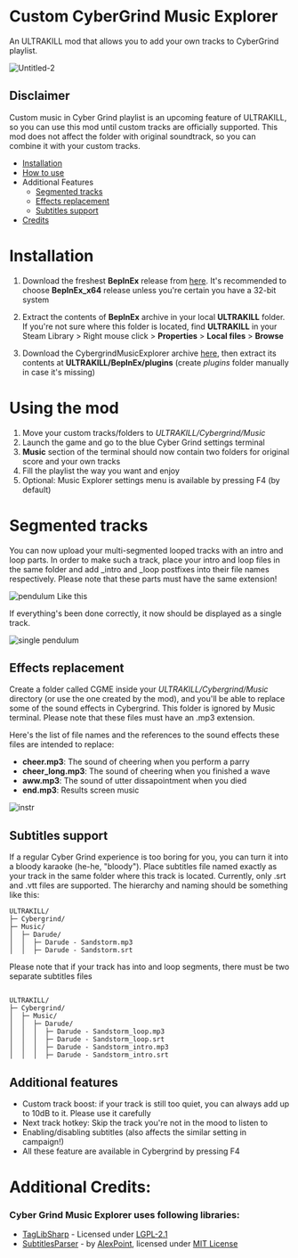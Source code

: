 # Custom CyberGrind Music Explorer

An ULTRAKILL mod that allows you to add your own tracks to CyberGrind playlist.

![Untitled-2](https://github.com/Flazhik/CybergrindMusicExplorer/assets/2077991/50dfa9d9-514c-413c-95c7-2ca515ea5359)

## Disclaimer

Custom music in Cyber Grind playlist is an upcoming feature of ULTRAKILL, so you can use this mod until custom tracks
are officially supported.
This mod does not affect the folder with original soundtrack, so you can combine it with your custom tracks.

- [Installation](#installation)
- [How to use](#using-the-mod)
- Additional Features
  - [Segmented tracks](#segmented-tracks)
  - [Effects replacement](#effects-replacement)
  - [Subtitles support](#subtitles-support)
- [Credits](#additional-credits)

# Installation

1. Download the freshest **BepInEx** release from [here](https://github.com/BepInEx/BepInEx/releases/tag/v5.4.21). It's
   recommended to choose **BepInEx_x64** release unless you're certain you have a 32-bit system

2. Extract the contents of **BepInEx** archive in your local **ULTRAKILL** folder. If you're not sure where this folder
   is located, find **ULTRAKILL** in your Steam Library > Right mouse click > **Properties** > **Local files** > **Browse**
3. Download the CybergrindMusicExplorer
   archive [here](https://github.com/Flazhik/CybergrindMusicExplorer/releases/download/v1.3.1/CybergrindMusicExplorer.v1.3.1.zip), then
   extract its contents at **ULTRAKILL/BepInEx/plugins** (create *plugins* folder manually in case it's missing)

# Using the mod

1. Move your custom tracks/folders to *ULTRAKILL/Cybergrind/Music*
2. Launch the game and go to the blue Cyber Grind settings terminal
3. **Music** section of the terminal should now contain two folders for original score and your own tracks
4. Fill the playlist the way you want and enjoy
5. Optional: Music Explorer settings menu is available by pressing F4 (by default)

# Segmented tracks
You can now upload your multi-segmented looped tracks with an intro and loop parts.
In order to make such a track, place your intro and loop files in the same folder and add _intro and _loop postfixes into their file names respectively.
Please note that these parts must have the same extension!

![pendulum](https://github.com/Flazhik/CybergrindMusicExplorer/assets/2077991/204979ac-2fe7-44b8-9c99-1892610a98b8)
Like this

If everything's been done correctly, it now should be displayed as a single track.

![single pendulum](https://github.com/Flazhik/CybergrindMusicExplorer/assets/2077991/1451f1d2-ca84-4520-850c-e6be6180c097)

## Effects replacement
Create a folder called CGME inside your *ULTRAKILL/Cybergrind/Music* directory (or use the one created by the mod), and you'll be able to replace some of the sound effects in Cybergrind.
This folder is ignored by Music terminal.
Please note that these files must have an .mp3 extension.

Here's the list of file names and the references to the sound effects these files are intended to replace:

- **cheer.mp3**: The sound of cheering when you perform a parry
- **cheer_long.mp3**: The sound of cheering when you finished a wave
- **aww.mp3**: The sound of utter dissapointment when you died
- **end.mp3**: Results screen music

![instr](https://github.com/Flazhik/CybergrindMusicExplorer/assets/2077991/3c2d8bca-ad1e-450c-8536-bf8b064ed1d2)

## Subtitles support
If a regular Cyber Grind experience is too boring for you, you can turn it into a bloody karaoke (he-he, "bloody").
Place subtitles file named exactly as your track in the same folder where this track is located. Currently, only .srt and .vtt files are supported.
The hierarchy and naming should be something like this:

```
ULTRAKILL/
├─ Cybergrind/
├─ Music/
│  ├─ Darude/
│  │  ├─ Darude - Sandstorm.mp3
│  │  ├─ Darude - Sandstorm.srt
```

Please note that if your track has into and loop segments, there must be two separate subtitles files

```

ULTRAKILL/
├─ Cybergrind/
│  ├─ Music/
│  │  ├─ Darude/
│  │  │  ├─ Darude - Sandstorm_loop.mp3
│  │  │  ├─ Darude - Sandstorm_loop.srt
│  │  │  ├─ Darude - Sandstorm_intro.mp3
│  │  │  ├─ Darude - Sandstorm_intro.srt
```

## Additional features
- Custom track boost: if your track is still too quiet, you can always add up to 10dB to it. Please use it carefully
- Next track hotkey: Skip the track you're not in the mood to listen to
- Enabling/disabling subtitles (also affects the similar setting in campaign!)
- All these feature are available in Cybergrind by pressing F4

# Additional Credits:
### Cyber Grind Music Explorer uses following libraries:

- [TagLibSharp](https://github.com/mono/taglib-sharp) - Licensed under [LGPL-2.1](https://github.com/mono/taglib-sharp/blob/main/COPYING)
- [SubtitlesParser](https://github.com/AlexPoint/SubtitlesParser) - by [AlexPoint](https://github.com/AlexPoint), licensed under [MIT License](https://github.com/AlexPoint/SubtitlesParser/blob/master/LICENSE)